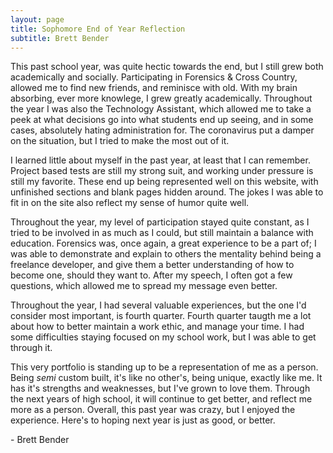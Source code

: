 ```yaml
---
layout: page
title: Sophomore End of Year Reflection
subtitle: Brett Bender
---
```

This past school year, was quite hectic towards the end, but I still grew both academically and socially. Participating in Forensics & Cross Country, allowed me to find new friends, and reminisce with old. With my brain absorbing, ever more knowlege, I grew greatly academically. Throughout the year I was also the Technology Assistant, which allowed me to take a peek at what decisions go into what students end up seeing, and in some cases, absolutely hating administration for. The coronavirus put a damper on the situation, but I tried to make the most out of it.

I learned little about myself in the past year, at least that I can remember. Project based tests are still my strong suit, and working under pressure is still my favorite. These end up being represented well on this website, with unfinished sections and blank pages hidden around. The jokes I was able to fit in on the site also reflect my sense of humor quite well.

Throughout the year, my level of participation stayed quite constant, as I tried to be involved in as much as I could, but still maintain a balance with education. Forensics was, once again, a great experience to be a part of; I was able to demonstrate and explain to others the mentality behind being a freelance developer, and give them a better understanding of how to become one, should they want to. After my speech, I often got a few questions, which allowed me to spread my message even better.

Throughout the year, I had several valuable experiences, but the one I'd consider most important, is fourth quarter. Fourth quarter taugth me a lot about how to better maintain a work ethic, and manage your time. I had some difficulties staying focused on my school work, but I was able to get through it.

This very portfolio is standing up to be a representation of me as a person. Being *semi* custom built, it's like no other's, being unique, exactly like me. It has it's strengths and weaknesses, but I've grown to love them. Through the next years of high school, it will continue to get better, and reflect me more as a person. Overall, this past year was crazy, but I enjoyed the experience. Here's to hoping next year is just as good, or better.

\- Brett Bender
